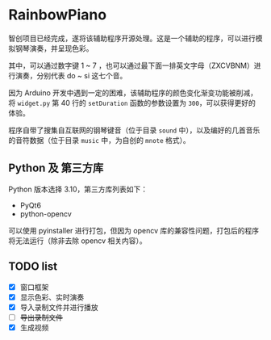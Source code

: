 # RainbowPiano

智创项目已经完成，遂将该辅助程序开源处理。这是一个辅助的程序，可以进行模拟钢琴演奏，并呈现色彩。

其中，可以通过数字键 1 ~ 7 ，也可以通过最下面一排英文字母（ZXCVBNM）进行演奏，分别代表 do ~ si 这七个音。

因为 Arduino 开发中遇到一定的困难，该辅助程序的颜色变化渐变功能被削减，将 `widget.py` 第 40 行的 `setDuration` 函数的参数设置为 `300`，可以获得更好的体验。

程序自带了搜集自互联网的钢琴键音（位于目录 `sound` 中），以及编好的几首音乐的音符数据（位于目录 `music` 中，为自创的 `mnote` 格式）。

## Python 及 第三方库

Python 版本选择 3.10，第三方库列表如下：

- PyQt6
- python-opencv

可以使用 pyinstaller 进行打包，但因为 opencv 库的兼容性问题，打包后的程序将无法运行（除非去除 opencv 相关内容）。

## TODO list

- [x] 窗口框架
- [x] 显示色彩、实时演奏
- [x] 导入录制文件并进行播放
- [ ] ~~导出录制文件~~
- [x] 生成视频
